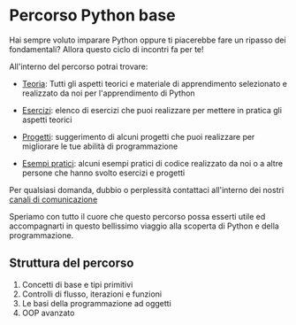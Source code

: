 # Percorso Python base

Hai sempre voluto imparare Python oppure ti piacerebbe fare un ripasso dei fondamentali? Allora questo ciclo di incontri fa per te!

All'interno del percorso potrai trovare:

* [Teoria](https://github.com/PythonBiellaGroup/PythonBase/tree/main/teoria): Tutti gli aspetti teorici e materiale di apprendimento selezionato e realizzato da noi per l'apprendimento di Python

* [Esercizi](https://github.com/PythonBiellaGroup/PythonBase/tree/main/esercizi): elenco di esercizi che puoi realizzare per mettere in pratica gli aspetti teorici

* [Progetti](https://github.com/PythonBiellaGroup/PythonBase/tree/main/progetti): suggerimento di alcuni progetti che puoi realizzare per migliorare le tue abilità di programmazione

* [Esempi pratici](https://github.com/PythonBiellaGroup/PythonBase/tree/main/esempi): alcuni esempi pratici di codice realizzato da noi o a altre persone che hanno svolto esercizi e progetti

Per qualsiasi domanda, dubbio o perplessità contattaci all'interno dei nostri [canali di comunicazione](https://linktr.ee/PythonBiellaGroup)

Speriamo con tutto il cuore che questo percorso possa esserti utile ed accompagnarti in questo bellissimo viaggio alla scoperta di Python e della programmazione.

## Struttura del percorso
1. Concetti di base e tipi primitivi
2. Controlli di flusso, iterazioni e funzioni
3. Le basi della programmazione ad oggetti
4. OOP avanzato
